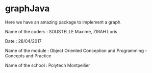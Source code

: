 # graphJava 
<p>Here we have an amazing package to implement a graph.</p>
<p>Name of the coders : SOUSTELLE Maxime, ZIRAH Loris</p>
<p>Date : 28/04/2017</p>
<p>Name of the module : Object Oriented Conception and Programming - Concepts and Practice</p>
<p>Name of the school : Polytech Montpellier </p>
